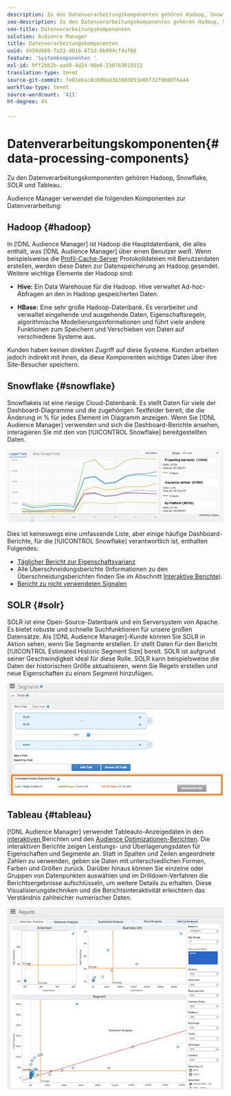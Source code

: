 ```yaml
---
description: Zu den Datenverarbeitungskomponenten gehören Hadoop, Snowflake, SOLR und Tableau.
seo-description: Zu den Datenverarbeitungskomponenten gehören Hadoop, Snowflake, SOLR und Tableau.
seo-title: Datenverarbeitungskomponenten
solution: Audience Manager
title: Datenverarbeitungskomponenten
uuid: d458d869-7a23-4016-871d-0b994cf4af06
feature: 'Systemkomponenten '
exl-id: 9ff2b82b-aad0-4d24-96e6-230763019311
translation-type: tm+mt
source-git-commit: fe01ebac8c0d0ad3630d3853e0bf32f0b00f6a44
workflow-type: tm+mt
source-wordcount: '411'
ht-degree: 4%

---
```


# Datenverarbeitungskomponenten{#data-processing-components}

Zu den Datenverarbeitungskomponenten gehören Hadoop, Snowflake, SOLR und Tableau.

<!-- 

c_comproc.xml

 -->

Audience Manager verwendet die folgenden Komponenten zur Datenverarbeitung:

## Hadoop {#hadoop}

In [!DNL Audience Manager] ist Hadoop die Hauptdatenbank, die alles enthält, was [!DNL Audience Manager] über einen Benutzer weiß. Wenn beispielsweise die [Profil-Cache-Server](../../reference/system-components/components-data-collection.md) Protokolldateien mit Benutzerdaten erstellen, werden diese Daten zur Datenspeicherung an Hadoop gesendet. Weitere wichtige Elemente der Hadoop sind:

* **Hive:** Ein Data Warehouse für die Hadoop. Hive verwaltet Ad-hoc-Abfragen an den in Hadoop gespeicherten Daten.

* **HBase:** Eine sehr große Hadoop-Datenbank. Es verarbeitet und verwaltet eingehende und ausgehende Daten, Eigenschaftsregeln, algorithmische Modellierungsinformationen und führt viele andere Funktionen zum Speichern und Verschieben von Daten auf verschiedene Systeme aus.

Kunden haben keinen direkten Zugriff auf diese Systeme. Kunden arbeiten jedoch indirekt mit ihnen, da diese Komponenten wichtige Daten über ihre Site-Besucher speichern.

## Snowflake {#snowflake}

[](https://www.snowflake.net/) Snowflakeis ist eine riesige Cloud-Datenbank. Es stellt Daten für viele der Dashboard-Diagramme und die zugehörigen Textfelder bereit, die die Änderung in % für jedes Element im Diagramm anzeigen. Wenn Sie [!DNL Audience Manager] verwenden und sich die Dashboard-Berichte ansehen, interagieren Sie mit den von [!UICONTROL Snowflake] bereitgestellten Daten.



![](assets/dashboardreport.png)

Dies ist keineswegs eine umfassende Liste, aber einige häufige Dashboard-Berichte, für die [!UICONTROL Snowflake] verantwortlich ist, enthalten Folgendes:

* [Täglicher Bericht zur Eigenschaftsvarianz](/help/using/reporting/audience-optimization-reports/daily-trait-variation-report.md)
* Alle Überschneidungsberichte (Informationen zu den Überschneidungsberichten finden Sie im Abschnitt [Interaktive Berichte](/help/using/reporting/dynamic-reports/dynamic-reports.md)).
* [Bericht zu nicht verwendeten Signalen](/help/using/reporting/dynamic-reports/unused-signals.md)

## SOLR {#solr}

SOLR ist eine Open-Source-Datenbank und ein Serversystem von Apache. Es bietet robuste und schnelle Suchfunktionen für unsere großen Datensätze. Als [!DNL Audience Manager]-Kunde können Sie SOLR in Aktion sehen, wenn Sie Segmente erstellen. Er stellt Daten für den Bericht [!UICONTROL Estimated Historic Segment Size] bereit. SOLR ist aufgrund seiner Geschwindigkeit ideal für diese Rolle. SOLR kann beispielsweise die Daten der historischen Größe aktualisieren, wenn Sie Regeln erstellen und neue Eigenschaften zu einem Segment hinzufügen.



![](assets/audsize.png)

## Tableau {#tableau}

[!DNL Audience Manager] verwendet  [](https://www.tableausoftware.com/) Tableauto-Anzeigedaten in den  [interaktiven ](../../reporting/dynamic-reports/dynamic-reports.md#interactive-and-overlap-reports) Berichten und den  [Audience Optimizationen-Berichten](../../reporting/audience-optimization-reports/audience-optimization-reports.md). Die interaktiven Berichte zeigen Leistungs- und Überlagerungsdaten für Eigenschaften und Segmente an. Statt in Spalten und Zeilen angeordnete Zahlen zu verwenden, geben sie Daten mit unterschiedlichen Formen, Farben und Größen zurück. Darüber hinaus können Sie einzelne oder Gruppen von Datenpunkten auswählen und im Drilldown-Verfahren die Berichtsergebnisse aufschlüsseln, um weitere Details zu erhalten. Diese Visualisierungstechniken und die Berichtsinteraktivität erleichtern das Verständnis zahlreicher numerischer Daten.



![](assets/advertiser_analytics.png)
